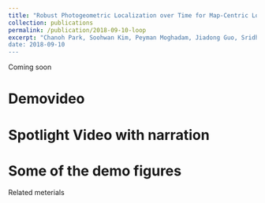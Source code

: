 ```yaml
---
title: "Robust Photogeometric Localization over Time for Map-Centric Loop Closure"
collection: publications
permalink: /publication/2018-09-10-loop
excerpt: "Chanoh Park, Soohwan Kim, Peyman Moghadam, Jiadong Guo, Sridha Sridharan, Clinton Fookes, submitted ICRA 2019.
date: 2018-09-10
---
```


Coming soon

# Demovideo

# Spotlight Video with narration

# Some of the demo figures


Related meterials

